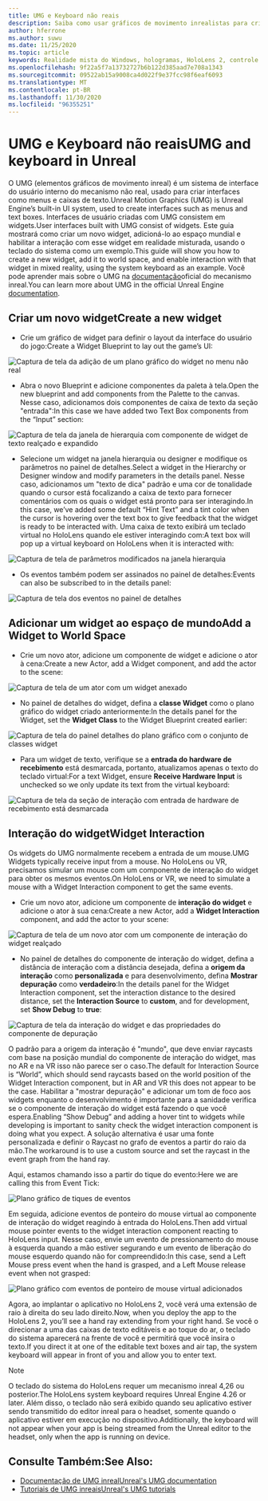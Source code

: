 ```yaml
---
title: UMG e Keyboard não reais
description: Saiba como usar gráficos de movimento inrealistas para criar um sistema de interface do usuário fora dos widgets.
author: hferrone
ms.author: suwu
ms.date: 11/25/2020
ms.topic: article
keywords: Realidade mista do Windows, hologramas, HoloLens 2, controle de olho, entrada de olhar, tela de montagem de cabeça, mecanismo inreal, headset de realidade misturada, headset de realidade mista do Windows, headset da realidade virtual, widgets, interface do usuário, UMG, gráficos de movimento inreal, mecanismo inreal, UE, UE4
ms.openlocfilehash: 9f22a5f7a13732727b6b122d385aad7e708a1343
ms.sourcegitcommit: 09522ab15a9008ca4d022f9e37fcc98f6eaf6093
ms.translationtype: MT
ms.contentlocale: pt-BR
ms.lasthandoff: 11/30/2020
ms.locfileid: "96355251"
---
```

# <a name="umg-and-keyboard-in-unreal"></a><span data-ttu-id="07bb5-104">UMG e Keyboard não reais</span><span class="sxs-lookup"><span data-stu-id="07bb5-104">UMG and keyboard in Unreal</span></span>

<span data-ttu-id="07bb5-105">O UMG (elementos gráficos de movimento inreal) é um sistema de interface do usuário interno do mecanismo não real, usado para criar interfaces como menus e caixas de texto.</span><span class="sxs-lookup"><span data-stu-id="07bb5-105">Unreal Motion Graphics (UMG) is Unreal Engine’s built-in UI system, used to create interfaces such as menus and text boxes.</span></span> <span data-ttu-id="07bb5-106">Interfaces de usuário criadas com UMG consistem em widgets.</span><span class="sxs-lookup"><span data-stu-id="07bb5-106">User interfaces built with UMG consist of widgets.</span></span> <span data-ttu-id="07bb5-107">Este guia mostrará como criar um novo widget, adicioná-lo ao espaço mundial e habilitar a interação com esse widget em realidade misturada, usando o teclado do sistema como um exemplo.</span><span class="sxs-lookup"><span data-stu-id="07bb5-107">This guide will show you how to create a new widget, add it to world space, and enable interaction with that widget in mixed reality, using the system keyboard as an example.</span></span> <span data-ttu-id="07bb5-108">Você pode aprender mais sobre o UMG na [documentação](https://docs.unrealengine.com/en-US/Engine/UMG/index.html)oficial do mecanismo inreal.</span><span class="sxs-lookup"><span data-stu-id="07bb5-108">You can learn more about UMG in the official Unreal Engine [documentation](https://docs.unrealengine.com/en-US/Engine/UMG/index.html).</span></span> 

## <a name="create-a-new-widget"></a><span data-ttu-id="07bb5-109">Criar um novo widget</span><span class="sxs-lookup"><span data-stu-id="07bb5-109">Create a new widget</span></span>

- <span data-ttu-id="07bb5-110">Crie um gráfico de widget para definir o layout da interface do usuário do jogo:</span><span class="sxs-lookup"><span data-stu-id="07bb5-110">Create a Widget Blueprint to lay out the game’s UI:</span></span>

![Captura de tela da adição de um plano gráfico do widget no menu não real](images/unreal-umg-img-01.png)

- <span data-ttu-id="07bb5-112">Abra o novo Blueprint e adicione componentes da paleta à tela.</span><span class="sxs-lookup"><span data-stu-id="07bb5-112">Open the new blueprint and add components from the Palette to the canvas.</span></span>  <span data-ttu-id="07bb5-113">Nesse caso, adicionamos dois componentes de caixa de texto da seção "entrada":</span><span class="sxs-lookup"><span data-stu-id="07bb5-113">In this case we have added two Text Box components from the “Input” section:</span></span>

![Captura de tela da janela de hierarquia com componente de widget de texto realçado e expandido](images/unreal-umg-img-02.png)

- <span data-ttu-id="07bb5-115">Selecione um widget na janela hierarquia ou designer e modifique os parâmetros no painel de detalhes.</span><span class="sxs-lookup"><span data-stu-id="07bb5-115">Select a widget in the Hierarchy or Designer window and modify parameters in the details panel.</span></span>  <span data-ttu-id="07bb5-116">Nesse caso, adicionamos um "texto de dica" padrão e uma cor de tonalidade quando o cursor está focalizando a caixa de texto para fornecer comentários com os quais o widget está pronto para ser interagindo.</span><span class="sxs-lookup"><span data-stu-id="07bb5-116">In this case, we’ve added some default “Hint Text” and a tint color when the cursor is hovering over the text box to give feedback that the widget is ready to be interacted with.</span></span>  <span data-ttu-id="07bb5-117">Uma caixa de texto exibirá um teclado virtual no HoloLens quando ele estiver interagindo com:</span><span class="sxs-lookup"><span data-stu-id="07bb5-117">A text box will pop up a virtual keyboard on HoloLens when it is interacted with:</span></span>

![Captura de tela de parâmetros modificados na janela hierarquia](images/unreal-umg-img-03.png)

- <span data-ttu-id="07bb5-119">Os eventos também podem ser assinados no painel de detalhes:</span><span class="sxs-lookup"><span data-stu-id="07bb5-119">Events can also be subscribed to in the details panel:</span></span>

![Captura de tela dos eventos no painel de detalhes](images/unreal-umg-img-04.png)

## <a name="add-a-widget-to-world-space"></a><span data-ttu-id="07bb5-121">Adicionar um widget ao espaço de mundo</span><span class="sxs-lookup"><span data-stu-id="07bb5-121">Add a Widget to World Space</span></span>

- <span data-ttu-id="07bb5-122">Crie um novo ator, adicione um componente de widget e adicione o ator à cena:</span><span class="sxs-lookup"><span data-stu-id="07bb5-122">Create a new Actor, add a Widget component, and add the actor to the scene:</span></span>

![Captura de tela de um ator com um widget anexado](images/unreal-umg-img-05.png)

- <span data-ttu-id="07bb5-124">No painel de detalhes do widget, defina a **classe Widget** como o plano gráfico do widget criado anteriormente:</span><span class="sxs-lookup"><span data-stu-id="07bb5-124">In the details panel for the Widget, set the **Widget Class** to the Widget Blueprint created earlier:</span></span>

![Captura de tela do painel detalhes do plano gráfico com o conjunto de classes widget](images/unreal-umg-img-06.png)

- <span data-ttu-id="07bb5-126">Para um widget de texto, verifique se a **entrada do hardware de recebimento** está desmarcada, portanto, atualizamos apenas o texto do teclado virtual:</span><span class="sxs-lookup"><span data-stu-id="07bb5-126">For a text Widget, ensure **Receive Hardware Input** is unchecked so we only update its text from the virtual keyboard:</span></span>

![Captura de tela da seção de interação com entrada de hardware de recebimento está desmarcada](images/unreal-umg-img-07.png)

## <a name="widget-interaction"></a><span data-ttu-id="07bb5-128">Interação do widget</span><span class="sxs-lookup"><span data-stu-id="07bb5-128">Widget Interaction</span></span>

<span data-ttu-id="07bb5-129">Os widgets do UMG normalmente recebem a entrada de um mouse.</span><span class="sxs-lookup"><span data-stu-id="07bb5-129">UMG Widgets typically receive input from a mouse.</span></span>  <span data-ttu-id="07bb5-130">No HoloLens ou VR, precisamos simular um mouse com um componente de interação do widget para obter os mesmos eventos.</span><span class="sxs-lookup"><span data-stu-id="07bb5-130">On HoloLens or VR, we need to simulate a mouse with a Widget Interaction component to get the same events.</span></span>

- <span data-ttu-id="07bb5-131">Crie um novo ator, adicione um componente de **interação do widget** e adicione o ator à sua cena:</span><span class="sxs-lookup"><span data-stu-id="07bb5-131">Create a new Actor, add a **Widget Interaction** component, and add the actor to your scene:</span></span>

![Captura de tela de um novo ator com um componente de interação do widget realçado](images/unreal-umg-img-08.png)

- <span data-ttu-id="07bb5-133">No painel de detalhes do componente de interação do widget, defina a distância de interação com a distância desejada, defina a **origem da interação** como **personalizada** e para desenvolvimento, defina **Mostrar depuração** como **verdadeiro**:</span><span class="sxs-lookup"><span data-stu-id="07bb5-133">In the details panel for the Widget Interaction component, set the interaction distance to the desired distance, set the **Interaction Source** to **custom**, and for development, set **Show Debug** to **true**:</span></span>

![Captura de tela da interação do widget e das propriedades do componente de depuração](images/unreal-umg-img-09.png)

<span data-ttu-id="07bb5-135">O padrão para a origem da interação é "mundo", que deve enviar raycasts com base na posição mundial do componente de interação do widget, mas no AR e na VR isso não parece ser o caso.</span><span class="sxs-lookup"><span data-stu-id="07bb5-135">The default for Interaction Source is “World”, which should send raycasts based on the world position of the Widget Interaction component, but in AR and VR this does not appear to be the case.</span></span>  <span data-ttu-id="07bb5-136">Habilitar a "mostrar depuração" e adicionar um tom de foco aos widgets enquanto o desenvolvimento é importante para a sanidade verifica se o componente de interação do widget está fazendo o que você espera.</span><span class="sxs-lookup"><span data-stu-id="07bb5-136">Enabling “Show Debug” and adding a hover tint to widgets while developing is important to sanity check the widget interaction component is doing what you expect.</span></span>  <span data-ttu-id="07bb5-137">A solução alternativa é usar uma fonte personalizada e definir o Raycast no grafo de eventos a partir do raio da mão.</span><span class="sxs-lookup"><span data-stu-id="07bb5-137">The workaround is to use a custom source and set the raycast in the event graph from the hand ray.</span></span>  

<span data-ttu-id="07bb5-138">Aqui, estamos chamando isso a partir do tique do evento:</span><span class="sxs-lookup"><span data-stu-id="07bb5-138">Here we are calling this from Event Tick:</span></span>

![Plano gráfico de tiques de eventos](images/unreal-umg-img-10.png)

<span data-ttu-id="07bb5-140">Em seguida, adicione eventos de ponteiro do mouse virtual ao componente de interação do widget reagindo à entrada do HoloLens.</span><span class="sxs-lookup"><span data-stu-id="07bb5-140">Then add virtual mouse pointer events to the widget interaction component reacting to HoloLens input.</span></span>  <span data-ttu-id="07bb5-141">Nesse caso, envie um evento de pressionamento do mouse à esquerda quando a mão estiver segurando e um evento de liberação do mouse esquerdo quando não for compreendido:</span><span class="sxs-lookup"><span data-stu-id="07bb5-141">In this case, send a Left Mouse press event when the hand is grasped, and a Left Mouse release event when not grasped:</span></span>

![Plano gráfico com eventos de ponteiro de mouse virtual adicionados](images/unreal-umg-img-13.png)

<span data-ttu-id="07bb5-143">Agora, ao implantar o aplicativo no HoloLens 2, você verá uma extensão de raio à direita do seu lado direito.</span><span class="sxs-lookup"><span data-stu-id="07bb5-143">Now, when you deploy the app to the HoloLens 2, you’ll see a hand ray extending from your right hand.</span></span> <span data-ttu-id="07bb5-144">Se você o direcionar a uma das caixas de texto editáveis e ao toque do ar, o teclado do sistema aparecerá na frente de você e permitirá que você insira o texto.</span><span class="sxs-lookup"><span data-stu-id="07bb5-144">If you direct it at one of the editable text boxes and air tap, the system keyboard will appear in front of you and allow you to enter text.</span></span> 
 
> [!NOTE]
> <span data-ttu-id="07bb5-145">O teclado do sistema do HoloLens requer um mecanismo inreal 4,26 ou posterior.</span><span class="sxs-lookup"><span data-stu-id="07bb5-145">The HoloLens system keyboard requires Unreal Engine 4.26 or later.</span></span> <span data-ttu-id="07bb5-146">Além disso, o teclado não será exibido quando seu aplicativo estiver sendo transmitido do editor inreal para o headset, somente quando o aplicativo estiver em execução no dispositivo.</span><span class="sxs-lookup"><span data-stu-id="07bb5-146">Additionally, the keyboard will not appear when your app is being streamed from the Unreal editor to the headset, only when the app is running on device.</span></span>

## <a name="see-also"></a><span data-ttu-id="07bb5-147">Consulte Também:</span><span class="sxs-lookup"><span data-stu-id="07bb5-147">See Also:</span></span>
* [<span data-ttu-id="07bb5-148">Documentação de UMG inreal</span><span class="sxs-lookup"><span data-stu-id="07bb5-148">Unreal's UMG documentation</span></span>](https://docs.unrealengine.com/Engine/UMG/index.html)
* [<span data-ttu-id="07bb5-149">Tutoriais de UMG inreais</span><span class="sxs-lookup"><span data-stu-id="07bb5-149">Unreal's UMG tutorials</span></span>](https://docs.unrealengine.com/Programming/Tutorials/UMG/index.html)
